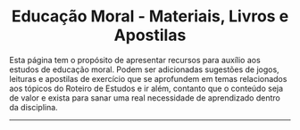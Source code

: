 <h1 align="center">Educação Moral - Materiais, Livros e Apostilas</h1>

Esta página tem o propósito de apresentar recursos para auxílio aos estudos de educação moral. Podem ser adicionadas sugestões de jogos, leituras e apostilas de exercício que se aprofundem em temas relacionados aos tópicos do Roteiro de Estudos e ir além, contanto que o conteúdo seja de valor e exista para sanar uma real necessidade de aprendizado dentro da disciplina.

---
